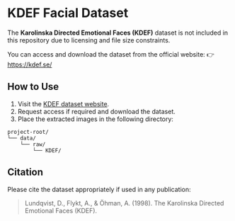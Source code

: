 
# KDEF Facial Dataset

The **Karolinska Directed Emotional Faces (KDEF)** dataset is not included in this repository due to licensing and file size constraints.

You can access and download the dataset from the official website:
👉 https://kdef.se/

## How to Use
1. Visit the [KDEF dataset website](https://kdef.se/).
2. Request access if required and download the dataset.
3. Place the extracted images in the following directory:

```
project-root/
└── data/
    └── raw/
        └── KDEF/
```

## Citation
Please cite the dataset appropriately if used in any publication:

> Lundqvist, D., Flykt, A., & Öhman, A. (1998). The Karolinska Directed Emotional Faces (KDEF).
